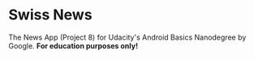 # Swiss News

The News App (Project 8) for Udacity's Android Basics Nanodegree by Google. **For education purposes only!**